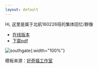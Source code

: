 ```yaml
---
layout: default
---
```


Hi, 这里是属于北航160226班的集体回忆/群像

* [在线版本](classmate)
* [下载pdf](https://github.com/billie66/TLCL/releases/download/v1/tlcl-cn.pdf)

![southgate](../images/southgate.jpg){:width="100%"}

模板来源：[好奇猫工作室](https://github.com/billie66/TLCL)
